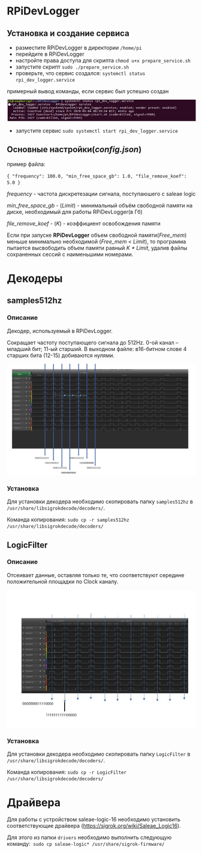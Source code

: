 # RPiDevLogger

## Установка и создание сервиса

- разместите RPiDevLogger в директории `/home/pi`
- перейдите в RPiDevLogger
- настройте права доступа для скрипта `chmod u+x prepare_service.sh`
- запустите скрипт `sudo ./prepare_service.sh`
- проверьте, что сервис создался: `systemctl status rpi_dev_logger.service`

примерный вывод команды, если сервис был успешно создан

![status output](/doc/status.png)

- запустите сервис `sudo systemctl start rpi_dev_logger.service`


## Основные настройки(_config.json_)
пример файла: 

`{
  "frequency": 100.0,
  "min_free_space_gb": 1.0,
  "file_remove_koef": 5.0
}`

_frequency_ - частота дискретезации сигнала, поступаюшего с saleae logic

_min_free_space_gb_ - (_Limit_) -  минимальный объём свободной памяти на диске, необходимый для работы RPiDevLogger(в Гб)

_file_remove_koef_ - (_K_) - коэффициент освобождения памяти

Если при запуске **RPiDevLogger** объем свободной памяти(_Free_mem_) меньше минимально необходимой (_Free_mem < Limit_), 
то программа пытается высвободить объем памяти равный _K * Limit_, удалив файлы сохраненных сессий с наименьшими номерами.

# Декодеры

## samples512hz

### Описание

Декодер, используемый в RPiDevLogger.

Сокращает частоту поступающего сигнала до 512Hz. 0-ой канал – младший бит; 11-ый старший.
В выходном файле: в16-битном слове 4 старших бита (12-15) добиваются нулями.

![status output](/doc/decoder2.png)

### Установка

Для установки декодера необходимо скопировать папку `samples512hz`  в `/usr/share/libsigrokdecode/decoders/`.

Команда копирования:
`sudo cp -r samples512hz /usr/share/libsigrokdecode/decoders/`

## LogicFilter

### Описание

Отсеивает данные, оставляя только те, что соответствуют середине положительной площадки по Clock каналу.

![status output](/doc/decoder1.jpeg)

### Установка

Для установки декодера необходимо скопировать папку `LogicFilter`  в `/usr/share/libsigrokdecode/decoders/`.

Команда копирования:
`sudo cp -r LogicFilter /usr/share/libsigrokdecode/decoders/`

# Драйвера

Для работы с устройством saleae-logic-16 необходимо установить соответствующие драйвера (https://sigrok.org/wiki/Saleae_Logic16).

Для этого из папки `drivers` необходимо выполнить следующую команду:` sudo cp saleae-logic* /usr/share/sigrok-firmware/`
